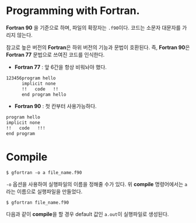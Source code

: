 # Programming with Fortran.

**Fortran 90** 을 기준으로 하며, 파일의 확장자는 `.f90`이다. 코드는 소문자 대문자를 가리지 않는다.

참고로 높은 버전의 **Fortran**은 하위 버전의 기능과 문법이 호환된다. 즉, **Fortran 90**은 **Fortran 77** 문법으로 쓰여진 코드를 인식한다.

- **Fortran 77** : 앞 6간을 항상 비워놔야 했다.
```bash
123456program hello
      implicit none
      !!   code   !!
      end program hello
```

- **Fortran 90** : 첫 칸부터 사용가능하다.
```bash
program hello
implicit none
!!   code   !!!
end program
```

# Compile

```
$ gfortran -o a file_name.f90
```
`-o` 옵션을 사용하여 실행파일의 이름을 정해줄 수가 있다. 위 **compile** 명령어에서는 `a`라는 이름으로 실행파일을 만들었다.

```
$ gfortran file_name.f90
```
다음과 같이 **compile**을 할 경우 default 값인 `a.out`이 실행파일로 생성된다.
